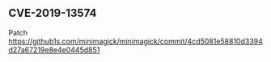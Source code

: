 ## CVE-2019-13574

Patch https://github1s.com/minimagick/minimagick/commit/4cd5081e58810d3394d27a67219e8e4e0445d851